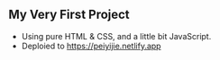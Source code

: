 ## My Very First Project
- Using pure HTML & CSS, and a little bit JavaScript.
- Deploied to https://peiyijie.netlify.app
